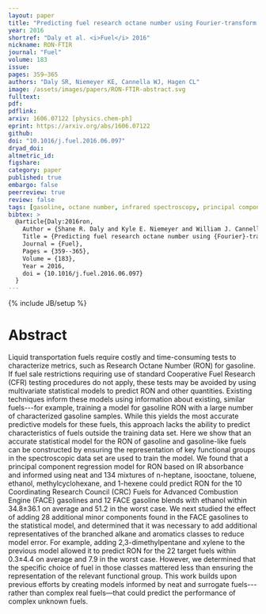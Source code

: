 ```yaml
---
layout: paper
title: "Predicting fuel research octane number using Fourier-transform infrared absorption spectra of neat hydrocarbons"
year: 2016
shortref: "Daly et al. <i>Fuel</i> 2016"
nickname: RON-FTIR
journal: "Fuel"
volume: 183
issue:
pages: 359–365
authors: "Daly SR, Niemeyer KE, Cannella WJ, Hagen CL"
image: /assets/images/papers/RON-FTIR-abstract.svg
fulltext:
pdf:
pdflink:
arxiv: 1606.07122 [physics.chem-ph]
eprint: https://arxiv.org/abs/1606.07122
github:
doi: "10.1016/j.fuel.2016.06.097"
dryad_doi:
altmetric_id:
figshare:
category: paper
published: true
embargo: false
peerreview: true
review: false
tags: [gasoline, octane number, infrared spectroscopy, principal component regression]
bibtex: >
  @article{Daly:2016ron,
    Author = {Shane R. Daly and Kyle E. Niemeyer and William J. Cannella and Christopher L. Hagen},
    Title = {Predicting fuel research octane number using {Fourier}-transform infrared absorption spectra of neat hydrocarbons},
    Journal = {Fuel},
    Pages = {359--365},
    Volume = {183},
    Year = 2016,
    doi = {10.1016/j.fuel.2016.06.097}
  }
---
```

{% include JB/setup %}

# Abstract

Liquid transportation fuels require costly and time-consuming tests to characterize metrics, such as Research Octane Number (RON) for gasoline. If fuel sale restrictions requiring use of standard Cooperative Fuel Research (CFR) testing procedures do not apply, these tests may be avoided by using multivariate statistical models to predict RON and other quantities. Existing techniques inform these models using information about existing, similar fuels---for example, training a model for gasoline RON with a large number of characterized gasoline samples. While this yields the most accurate predictive models for these fuels, this approach lacks the ability to predict characteristics of fuels outside the training data set. Here we show that an accurate statistical model for the RON of gasoline and gasoline-like fuels can be constructed by ensuring the representation of key functional groups in the spectroscopic data set are used to train the model. We found that a principal component regression model for RON based on IR absorbance and informed using neat and 134 mixtures of n-heptane, isooctane, toluene, ethanol, methylcyclohexane, and 1-hexene could predict RON for the 10 Coordinating Research Council (CRC) Fuels for Advanced Combustion Engine (FACE) gasolines and 12 FACE gasoline blends with ethanol within 34.8±36.1 on average and 51.2 in the worst case. We next studied the effect of adding 28 additional minor components found in the FACE gasolines to the statistical model, and determined that it was necessary to add additional representatives of the branched alkane and aromatics classes to reduce model error. For example, adding 2,3-dimethylpentane and xylene to the previous model allowed it to predict RON for the 22 target fuels within 0.3±4.4 on average and 7.9 in the worst case. However, we determined that the specific choice of fuel in those classes mattered less than ensuring the representation of the relevant functional group. This work builds upon previous efforts by creating models informed by neat and surrogate fuels---rather than complex real fuels—that could predict the performance of complex unknown fuels.
